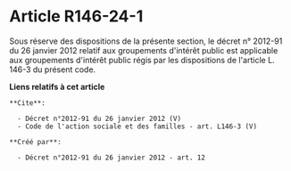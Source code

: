 # Article R146-24-1

Sous réserve des dispositions de la présente section, le décret n° 2012-91 du 26 janvier 2012 relatif aux groupements
d'intérêt public est applicable aux groupements d'intérêt public régis par les dispositions de l'article L. 146-3 du présent
code.

**Liens relatifs à cet article**

	**Cite**:

	  - Décret n°2012-91 du 26 janvier 2012 (V)
	  - Code de l'action sociale et des familles - art. L146-3 (V)

	**Créé par**:

	  - Décret n°2012-91 du 26 janvier 2012 - art. 12
